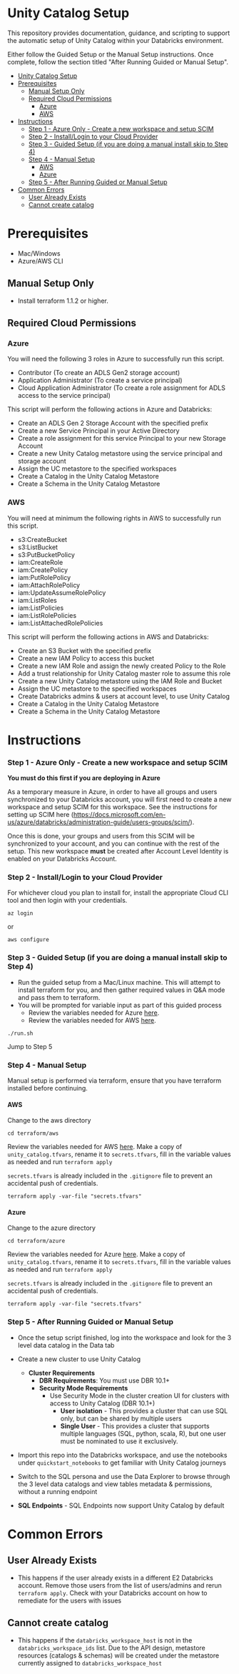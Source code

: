# Unity Catalog Setup
This repository provides documentation, guidance, and scripting to support the automatic setup of Unity Catalog within your Databricks environment.

Either follow the Guided Setup or the Manual Setup instructions. Once complete, follow the section titled "After Running Guided or Manual Setup".

- [Unity Catalog Setup](#unity-catalog-setup)
- [Prerequisites](#prerequisites)
  - [Manual Setup Only](#manual-setup-only)
  - [Required Cloud Permissions](#required-cloud-permissions)
    - [Azure](#azure)
    - [AWS](#aws)
- [Instructions](#instructions)
    - [Step 1 - Azure Only - Create a new workspace and setup SCIM](#step-1---azure-only---create-a-new-workspace-and-setup-scim)
    - [Step 2 - Install/Login to your Cloud Provider](#step-2---installlogin-to-your-cloud-provider)
    - [Step 3 - Guided Setup (if you are doing a manual install skip to Step 4)](#step-3---guided-setup-if-you-are-doing-a-manual-install-skip-to-step-4)
    - [Step 4 - Manual Setup](#step-4---manual-setup)
      - [AWS](#aws-1)
      - [Azure](#azure-1)
    - [Step 5 - After Running Guided or Manual Setup](#step-5---after-running-guided-or-manual-setup)
- [Common Errors](#common-errors)
  - [User Already Exists](#user-already-exists)
  - [Cannot create catalog](#cannot-create-catalog)

# Prerequisites
* Mac/Windows
* Azure/AWS CLI 
## Manual Setup Only
* Install terraform 1.1.2 or higher.
## Required Cloud Permissions
### Azure
You will need the following 3 roles in Azure to successfully run this script.
* Contributor (To create an ADLS Gen2 storage account)
* Application Administrator (To create a service principal)
* Cloud Application Administrator (To create a role assignment for ADLS access to the service principal)

This script will perform the following actions in Azure and Databricks:
* Create an ADLS Gen 2 Storage Account with the specified prefix
* Create a new Service Principal in your Active Directory
* Create a role assignment for this service Principal to your new Storage Account
* Create a new Unity Catalog metastore using the service principal and storage account
* Assign the UC metastore to the specified workspaces
* Create a Catalog in the Unity Catalog Metastore
* Create a Schema in the Unity Catalog Metastore
### AWS
You will need at minimum the following rights in AWS to successfully run this script.

* s3:CreateBucket
* s3:ListBucket
* s3:PutBucketPolicy
* iam:CreateRole
* iam:CreatePolicy
* iam:PutRolePolicy
* iam:AttachRolePolicy
* iam:UpdateAssumeRolePolicy
* iam:ListRoles
* iam:ListPolicies
* iam:ListRolePolicies
* iam:ListAttachedRolePolicies

This script will perform the following actions in AWS and Databricks:
* Create an S3 Bucket with the specified prefix
* Create a new IAM Policy to access this bucket
* Create a new IAM Role and assign the newly created Policy to the Role
* Add a trust relationship for Unity Catalog master role to assume this role
* Create a new Unity Catalog metastore using the IAM Role and Bucket
* Assign the UC metastore to the specified workspaces
* Create Databricks admins & users at account level, to use Unity Catalog
* Create a Catalog in the Unity Catalog Metastore
* Create a Schema in the Unity Catalog Metastore

# Instructions
### Step 1 - Azure Only - Create a new workspace and setup SCIM
**You must do this first if you are deploying in Azure**

As a temporary measure in Azure, in order to have all groups and users synchronized to your Databricks account, you will first need to create a new workspace and setup SCIM for this workspace. See the instructions for setting up SCIM here (https://docs.microsoft.com/en-us/azure/databricks/administration-guide/users-groups/scim/). 

Once this is done, your groups and users from this SCIM will be synchronized to your account, and you can continue with the rest of the setup. This new workspace **must** be created after Account Level Identity is enabled on your Databricks Account.

### Step 2 - Install/Login to your Cloud Provider
For whichever cloud you plan to install for, install the appropriate Cloud CLI tool and then login with your credentials.

`az login`

or 

`aws configure`


### Step 3 - Guided Setup (if you are doing a manual install skip to Step 4)
- Run the guided setup from a Mac/Linux machine. This will attempt to install terraform for you, and then gather required values in Q&A mode and pass them to terraform.
- You will be prompted for variable input as part of this guided process
  - Review the variables needed for Azure [here](terraform_files/azure/README.md).
  - Review the variables needed for AWS [here](terraform_files/aws/README.md).
```commandline
./run.sh
```
Jump to Step 5

### Step 4 - Manual Setup
Manual setup is performed via terraform, ensure that you have terraform installed before continuing.
#### AWS
Change to the aws directory
```commandline
cd terraform/aws
```
Review the variables needed for AWS [here](terraform_files/aws/README.md).
Make a copy of `unity_catalog.tfvars`, rename it to `secrets.tfvars`, fill in the variable values as needed and run `terraform apply`

`secrets.tfvars` is already included in the `.gitignore` file to prevent an accidental push of credentials.

```commandline
terraform apply -var-file "secrets.tfvars"
```

#### Azure
Change to the azure directory
```
cd terraform/azure
```
Review the variables needed for Azure [here](terraform_files/azure/README.md).
Make a copy of `unity_catalog.tfvars`, rename it to `secrets.tfvars`, fill in the variable values as needed and run `terraform apply`

`secrets.tfvars` is already included in the `.gitignore` file to prevent an accidental push of credentials.

```commandline
terraform apply -var-file "secrets.tfvars"
```


### Step 5 - After Running Guided or Manual Setup
- Once the setup script finished, log into the workspace and look for the 3 level data catalog in the Data tab
- Create a new cluster to use Unity Catalog
  - **Cluster Requirements**
      - **DBR Requirements**: You must use DBR 10.1+
      - **Security Mode Requirements**
        - Use Security Mode in the cluster creation UI for clusters with access to Unity Catalog (DBR 10.1+)
            - **User isolation** - This provides a cluster that can use SQL only, but can be shared by multiple users
            - **Single User** - This provides a cluster that supports multiple languages (SQL, python, scala, R), but one user must be nominated to use it exclusively.
- Import this repo into the Databricks workspace, and use the notebooks under `quickstart_notebooks` to get familiar with Unity Catalog journeys
- Switch to the SQL persona and use the Data Explorer to browse through the 3 level data catalogs and view tables metadata & permissions, without a running endpoint

- **SQL Endpoints** - SQL Endpoints now support Unity Catalog by default

# Common Errors
## User Already Exists
- This happens if the user already exists in a different E2 Databricks account. Remove those users from the list of users/admins and rerun `terraform apply`. Check with your Databricks account on how to remediate for the users with issues

## Cannot create catalog
- This happens if the `databricks_workspace_host` is not in the `databricks_workspace_ids` list. Due to the API design, metastore resources (catalogs & schemas) will be created under the metastore currently assigned to `databricks_workspace_host`